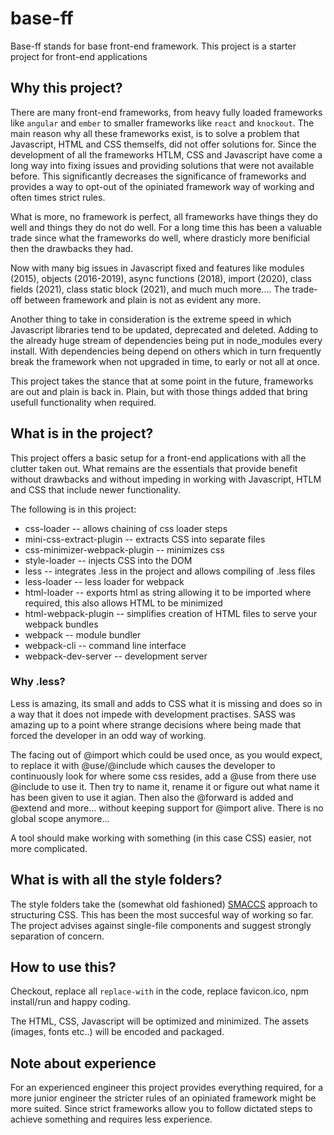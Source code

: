 # base-ff

Base-ff stands for base front-end framework.
This project is a starter project for front-end applications

## Why this project?

There are many front-end frameworks, from heavy fully loaded frameworks like `angular` and `ember` to smaller frameworks like `react` and `knockout`.
The main reason why all these frameworks exist, is to solve a problem that Javascript, HTML and CSS themselfs, did not offer solutions for.
Since the development of all the frameworks HTLM, CSS and Javascript have come a long way into fixing issues and providing solutions that were not available before.
This significantly decreases the significance of frameworks and provides a way to opt-out of the opiniated framework way of working and often times strict rules.

What is more, no framework is perfect, all frameworks have things they do well and things they do not do well.
For a long time this has been a valuable trade since what the frameworks do well, where drasticly more benificial then the drawbacks they had.

Now with many big issues in Javascript fixed and features like modules (2015), objects (2016-2019), async functions (2018), import (2020), class fields (2021), class static block (2021), and much much more....
The trade-off between framework and plain is not as evident any more.

Another thing to take in consideration is the extreme speed in which Javascript libraries tend to be updated, deprecated and deleted. Adding to the already huge stream of dependencies being put in node_modules every install.
With dependencies being depend on others which in turn frequently break the framework when not upgraded in time, to early or not all at once.

This project takes the stance that at some point in the future, frameworks are out and plain is back in.
Plain, but with those things added that bring usefull functionality when required. 

## What is in the project?

This project offers a basic setup for a front-end applications with all the clutter taken out.
What remains are the essentials that provide benefit without drawbacks and without impeding in working with Javascript, HTLM and CSS that include newer functionality.

The following is in this project:
- css-loader
-- allows chaining of css loader steps
- mini-css-extract-plugin
-- extracts CSS into separate files
- css-minimizer-webpack-plugin
-- minimizes css
- style-loader
-- injects CSS into the DOM
- less
-- integrates .less in the project and allows compiling of .less files 
- less-loader
-- less loader for webpack
- html-loader
-- exports html as string allowing it to be imported where required, this also allows HTML to be minimized
- html-webpack-plugin
-- simplifies creation of HTML files to serve your webpack bundles
- webpack
-- module bundler
- webpack-cli
-- command line interface
- webpack-dev-server
-- development server

### Why .less?

Less is amazing, its small and adds to CSS what it is missing and does so in a way that it does not impede with development practises.
SASS was amazing up to a point where strange decisions where being made that forced the developer in an odd way of working.

The facing out of @import which could be used once, as you would expect, to replace it with @use/@include which causes the developer to continuously look for where some css resides, add a @use from there use @include to use it.
Then try to name it, rename it or figure out what name it has been given to use it agian. Then also the @forward is added and @extend and more... without keeping support for @import alive. There is no global scope anymore...

A tool should make working with something (in this case CSS) easier, not more complicated.

## What is with all the style folders?

The style folders take the (somewhat old fashioned) [SMACCS](http://smacss.com) approach to structuring CSS. 
This has been the most succesful way of working so far. 
The project advises against single-file components and suggest strongly separation of concern.

## How to use this?

Checkout, replace all `replace-with` in the code, replace favicon.ico, npm install/run and happy coding.

The HTML, CSS, Javascript will be optimized and minimized.
The assets (images, fonts etc..) will be encoded and packaged.

## Note about experience

For an experienced engineer this project provides everything required, for a more junior engineer the stricter rules of an opiniated framework might be more suited. 
Since strict frameworks allow you to follow dictated steps to achieve something and requires less experience.